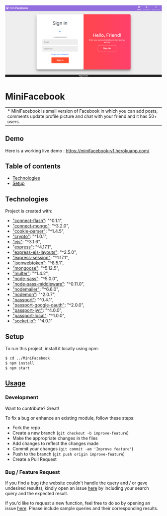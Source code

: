 # ![miniFacebook](https://github.com/yogi2103/miniFacebook/blob/master/images/Homepage/Home_Page.png)

# MiniFacebook
<table>
<tr>
<td>
  * MiniFacebook is small version of Facebook in which you can add posts, comments update profile picture and chat
with your friend and it has 50+ users.
</td>
</tr>
</table>

## Demo
Here is a working live demo :  https://minifacebook-v1.herokuapp.com/

## Table of contents
* [Technologies](#technologies)
* [Setup](#setup)
	
## Technologies
Project is created with:
 * ["connect-flash"](https://www.npmjs.com/package/connect-flash): "^0.1.1",
 * ["connect-mongo"](https://www.npmjs.com/package/connect-mongo): "^3.2.0",
 * ["cookie-parser"](https://www.npmjs.com/package/cookie-parser): "^1.4.5",
 * ["crypto"](https://www.npmjs.com/package/crypto-js): "^1.0.1",
 * ["ejs"](https://ejs.co/): "^3.1.6",
 * ["express"](https://expressjs.com/): "^4.17.1",
 * ["express-ejs-layouts"](https://www.npmjs.com/package/express-ejs-layouts): "^2.5.0",
 * ["express-session"](https://www.npmjs.com/package/express-session): "^1.17.1",
 * ["jsonwebtoken"](https://www.npmjs.com/package/jsonwebtoken): "^8.5.1",
 * ["mongoose"](https://mongoosejs.com/docs/): "^5.12.5",
 * ["multer"](https://www.npmjs.com/package/multer): "^1.4.2",
 * ["node-sass"](https://www.npmjs.com/package/node-sass): "^5.0.0",
 * ["node-sass-middleware"](https://www.npmjs.com/package/node-sass-middleware): "^0.11.0",
 * ["nodemailer"](https://nodemailer.com/about/): "^6.6.0",
 * ["nodemon"](https://www.npmjs.com/package/nodemon): "^2.0.7",
 * ["passport"](https://www.npmjs.com/package/passport): "^0.4.1",
 * ["passport-google-oauth"](https://www.npmjs.com/package/passport-google-oauth): "^2.0.0",
 * ["passport-jwt"](https://www.npmjs.com/package/passportpassport-jwt): "^4.0.0",
 * ["passport-local"](https://www.npmjs.com/package/passport-local): "^1.0.0",
 * ["socket.io"](https://socket.io/): "^4.0.1"
	
## Setup
To run this project, install it locally using npm:

```
$ cd ../MiniFacebook
$ npm install
$ npm start
```

## [Usage](https://minifacebook-v1.herokuapp.com/) 

### Development
Want to contribute? Great!

To fix a bug or enhance an existing module, follow these steps:

- Fork the repo
- Create a new branch (`git checkout -b improve-feature`)
- Make the appropriate changes in the files
- Add changes to reflect the changes made
- Commit your changes (`git commit -am 'Improve feature'`)
- Push to the branch (`git push origin improve-feature`)
- Create a Pull Request 

### Bug / Feature Request

If you find a bug (the website couldn't handle the query and / or gave undesired results), kindly open an issue [here](https://github.com/yogi2103/miniFacebook/issues/new) by including your search query and the expected result.

If you'd like to request a new function, feel free to do so by opening an issue [here](https://github.com/yogi2103/miniFacebook/issues/new). Please include sample queries and their corresponding results.
